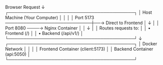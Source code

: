 <!-- API Testing -->

Browser Request
       ↓
┌─────────────────────────────────────────┐
│  Host Machine (Your Computer)          │
│                                         │
│  Port 5173 ────────────────────────────┼──→ Direct to Frontend
│       ↓                                 │
│  Port 8080 ────→ Nginx Container       │
│                      ↓                  │
│              Routes requests to:        │
│              • Frontend (/)             │
│              • Backend (/api/v1/)       │
└─────────────────────────────────────────┘
              ↓
┌─────────────────────────────────────────┐
│  Docker Network                        │
│                                         │
│  Frontend Container (client:5173)      │
│  Backend Container (api:5050)          │
└─────────────────────────────────────────┘
